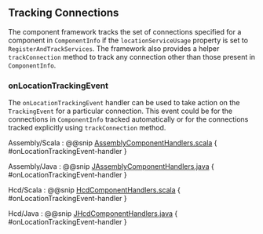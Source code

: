 ## Tracking Connections

The component framework tracks the set of connections specified for a component in `ComponentInfo` if the `locationServiceUsage` property is set to `RegisterAndTrackServices`.
The framework also provides a helper `trackConnection` method to track any connection other than those present in `ComponentInfo`.

### onLocationTrackingEvent
The `onLocationTrackingEvent` handler can be used to take action on the `TrackingEvent` for a particular connection. This event could be for the connections in 
`ComponentInfo` tracked automatically or for the connections tracked explicitly using `trackConnection` method.

Assembly/Scala
:   @@snip [AssemblyComponentHandlers.scala](../../../../examples/src/main/scala/csw/framework/components/assembly/AssemblyComponentHandlers.scala) { #onLocationTrackingEvent-handler }

Assembly/Java
:   @@snip [JAssemblyComponentHandlers.java](../../../../examples/src/main/java/csw/framework/components/assembly/JAssemblyComponentHandlers.java) { #onLocationTrackingEvent-handler }

Hcd/Scala
:   @@snip [HcdComponentHandlers.scala](../../../../examples/src/main/scala/csw/framework/components/hcd/HcdComponentHandlers.scala) { #onLocationTrackingEvent-handler }

Hcd/Java
:   @@snip [JHcdComponentHandlers.java](../../../../examples/src/main/java/csw/framework/components/hcd/JHcdComponentHandlers.java) { #onLocationTrackingEvent-handler }